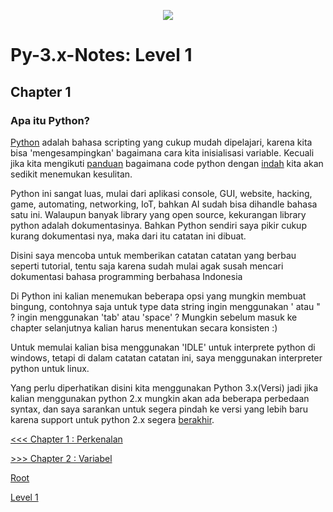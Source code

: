 <p align='center'><img src='https://upload.wikimedia.org/wikipedia/commons/f/f8/Python_logo_and_wordmark.svg' /></p>

# Py-3.x-Notes: Level 1

## Chapter 1
### Apa itu Python?
[Python](https://python.org) adalah bahasa scripting yang cukup mudah dipelajari, karena kita bisa 'mengesampingkan' bagaimana cara kita inisialisasi variable. Kecuali jika kita mengikuti [panduan](https://www.python.org/dev/peps/pep-0008/) bagaimana code python dengan [indah](https://www.python.org/dev/peps/pep-0020/) kita akan sedikit menemukan kesulitan.

Python ini sangat luas, mulai dari aplikasi console, GUI, website, hacking, game, automating, networking, IoT, bahkan AI sudah bisa dihandle bahasa satu ini. Walaupun banyak library yang open source, kekurangan library python adalah dokumentasinya. Bahkan Python sendiri saya pikir cukup kurang dokumentasi nya, maka dari itu catatan ini dibuat.

Disini saya mencoba untuk memberikan catatan catatan yang berbau seperti tutorial, tentu saja karena sudah mulai agak susah mencari dokumentasi bahasa programming berbahasa Indonesia

Di Python ini kalian menemukan beberapa opsi yang mungkin membuat bingung, contohnya saja untuk type data string ingin menggunakan ' atau " ? ingin menggunakan 'tab' atau 'space' ? Mungkin sebelum masuk ke chapter selanjutnya kalian harus menentukan secara konsisten :)

Untuk memulai kalian bisa menggunakan 'IDLE' untuk interprete python di windows, tetapi di dalam catatan catatan ini, saya menggunakan interpreter python untuk linux.

Yang perlu diperhatikan disini kita menggunakan Python 3.x(Versi) jadi jika kalian menggunakan python 2.x mungkin akan ada beberapa perbedaan syntax, dan saya sarankan untuk segera pindah ke versi yang lebih baru karena support untuk python 2.x segera [berakhir](https://pythonclock.org/).

[<<< Chapter 1 : Perkenalan](chapter1.md)

[>>> Chapter 2 : Variabel](chapter2.md)

[Root](../README.md)

[Level 1](README.md)
